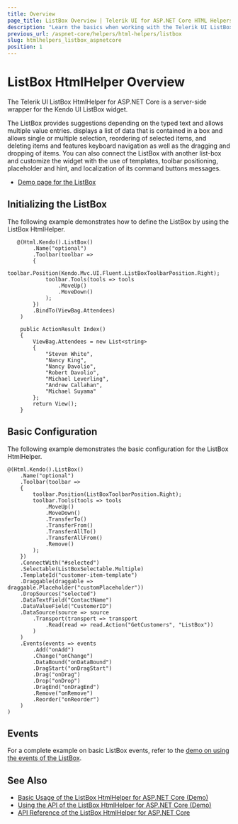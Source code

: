 ```yaml
---
title: Overview
page_title: ListBox Overview | Telerik UI for ASP.NET Core HTML Helpers
description: "Learn the basics when working with the Telerik UI ListBox HtmlHelper for ASP.NET Core (MVC 6 or ASP.NET Core MVC)."
previous_url: /aspnet-core/helpers/html-helpers/listbox
slug: htmlhelpers_listbox_aspnetcore
position: 1
---
```


# ListBox HtmlHelper Overview

The Telerik UI ListBox HtmlHelper for ASP.NET Core is a server-side wrapper for the Kendo UI ListBox widget.

The ListBox provides suggestions depending on the typed text and allows multiple value entries. displays a list of data that is contained in a box and allows single or multiple selection, reordering of selected items, and deleting items and features keyboard navigation as well as the dragging and dropping of items. You can also connect the ListBox with another list-box and customize the widget with the use of templates, toolbar positioning, placeholder and hint, and localization of its command buttons messages.

* [Demo page for the ListBox](https://demos.telerik.com/aspnet-core/listbox/index)

## Initializing the ListBox

The following example demonstrates how to define the ListBox by using the ListBox HtmlHelper.

```Razor
   @(Html.Kendo().ListBox()
        .Name("optional")
        .Toolbar(toolbar =>
        {
            toolbar.Position(Kendo.Mvc.UI.Fluent.ListBoxToolbarPosition.Right);
            toolbar.Tools(tools => tools
                .MoveUp()
                .MoveDown()
            );
        })
        .BindTo(ViewBag.Attendees)
    )
```
```Controller
    public ActionResult Index()
    {
        ViewBag.Attendees = new List<string>
        {
            "Steven White",
            "Nancy King",
            "Nancy Davolio",
            "Robert Davolio",
            "Michael Leverling",
            "Andrew Callahan",
            "Michael Suyama"
        };
        return View();
    }
```

## Basic Configuration

The following example demonstrates the basic configuration for the ListBox HtmlHelper.

    @(Html.Kendo().ListBox()
        .Name("optional")
        .Toolbar(toolbar =>
        {
            toolbar.Position(ListBoxToolbarPosition.Right);
            toolbar.Tools(tools => tools
                .MoveUp()
                .MoveDown()
                .TransferTo()
                .TransferFrom()
                .TransferAllTo()
                .TransferAllFrom()
                .Remove()
            );
        })
        .ConnectWith("#selected")
        .Selectable(ListBoxSelectable.Multiple)
        .TemplateId("customer-item-template")
        .Draggable(draggable => draggable.Placeholder("customPlaceholder"))
        .DropSources("selected")
        .DataTextField("ContactName")
        .DataValueField("CustomerID")
        .DataSource(source => source
            .Transport(transport => transport
                .Read(read => read.Action("GetCustomers", "ListBox"))
            )
        )
        .Events(events => events
            .Add("onAdd")
            .Change("onChange")
            .DataBound("onDataBound")
            .DragStart("onDragStart")
            .Drag("onDrag")
            .Drop("onDrop")
            .DragEnd("onDragEnd")
            .Remove("onRemove")
            .Reorder("onReorder")
        )
    )

## Events

For a complete example on basic ListBox events, refer to the [demo on using the events of the ListBox](https://demos.telerik.com/aspnet-core/listbox/events).

## See Also

* [Basic Usage of the ListBox HtmlHelper for ASP.NET Core (Demo)](https://demos.telerik.com/aspnet-core/listbox/index)
* [Using the API of the ListBox HtmlHelper for ASP.NET Core (Demo)](https://demos.telerik.com/aspnet-core/listbox/api)
* [API Reference of the ListBox HtmlHelper for ASP.NET Core](/api/listbox)

